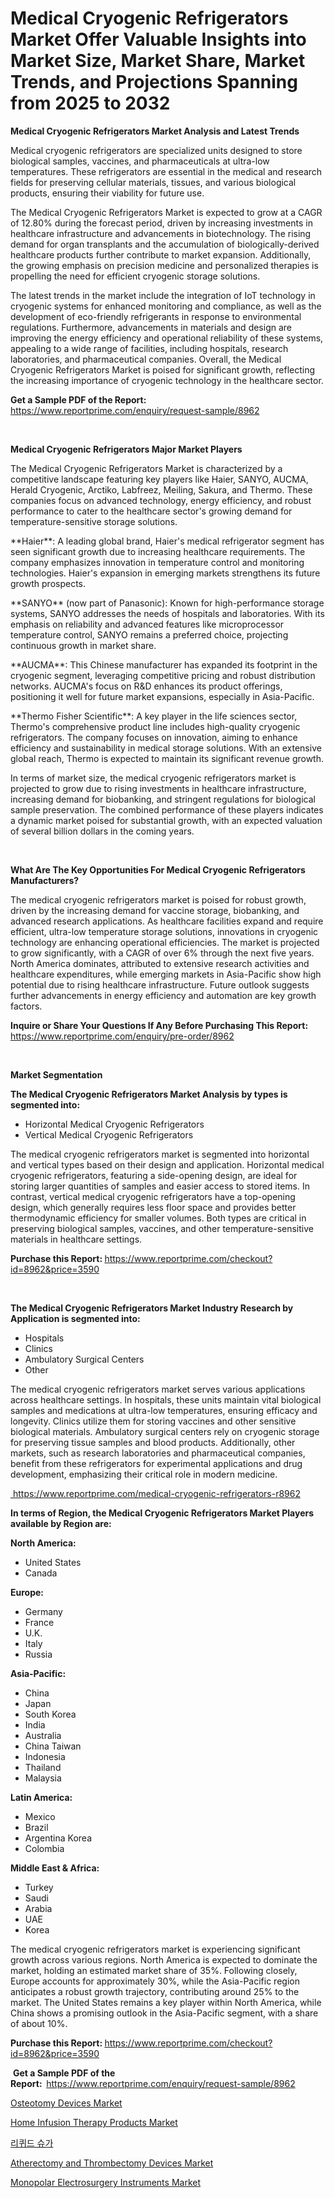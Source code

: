 <p><h1>Medical Cryogenic Refrigerators Market Offer Valuable Insights into Market Size, Market Share, Market Trends, and Projections Spanning from 2025 to 2032</h1></p><p><strong>Medical Cryogenic Refrigerators Market Analysis and Latest Trends</strong></p>
<p><p>Medical cryogenic refrigerators are specialized units designed to store biological samples, vaccines, and pharmaceuticals at ultra-low temperatures. These refrigerators are essential in the medical and research fields for preserving cellular materials, tissues, and various biological products, ensuring their viability for future use.</p><p>The Medical Cryogenic Refrigerators Market is expected to grow at a CAGR of 12.80% during the forecast period, driven by increasing investments in healthcare infrastructure and advancements in biotechnology. The rising demand for organ transplants and the accumulation of biologically-derived healthcare products further contribute to market expansion. Additionally, the growing emphasis on precision medicine and personalized therapies is propelling the need for efficient cryogenic storage solutions.</p><p>The latest trends in the market include the integration of IoT technology in cryogenic systems for enhanced monitoring and compliance, as well as the development of eco-friendly refrigerants in response to environmental regulations. Furthermore, advancements in materials and design are improving the energy efficiency and operational reliability of these systems, appealing to a wide range of facilities, including hospitals, research laboratories, and pharmaceutical companies. Overall, the Medical Cryogenic Refrigerators Market is poised for significant growth, reflecting the increasing importance of cryogenic technology in the healthcare sector.</p></p>
<p><strong>Get a Sample PDF of the Report:&nbsp;</strong> <a href="https://www.reportprime.com/enquiry/request-sample/8962?utm_campaign=40&utm_medium=2&utm_source=Github&utm_content=ia&utm_term=20032025&utm_id=medical-cryogenic-refrigerators">https://www.reportprime.com/enquiry/request-sample/8962</a></p>
<p>&nbsp;</p>
<p><strong>Medical Cryogenic Refrigerators Major Market Players</strong></p>
<p><p>The Medical Cryogenic Refrigerators Market is characterized by a competitive landscape featuring key players like Haier, SANYO, AUCMA, Herald Cryogenic, Arctiko, Labfreez, Meiling, Sakura, and Thermo. These companies focus on advanced technology, energy efficiency, and robust performance to cater to the healthcare sector's growing demand for temperature-sensitive storage solutions.</p><p>**Haier**: A leading global brand, Haier's medical refrigerator segment has seen significant growth due to increasing healthcare requirements. The company emphasizes innovation in temperature control and monitoring technologies. Haier's expansion in emerging markets strengthens its future growth prospects.</p><p>**SANYO** (now part of Panasonic): Known for high-performance storage systems, SANYO addresses the needs of hospitals and laboratories. With its emphasis on reliability and advanced features like microprocessor temperature control, SANYO remains a preferred choice, projecting continuous growth in market share.</p><p>**AUCMA**: This Chinese manufacturer has expanded its footprint in the cryogenic segment, leveraging competitive pricing and robust distribution networks. AUCMA's focus on R&D enhances its product offerings, positioning it well for future market expansions, especially in Asia-Pacific.</p><p>**Thermo Fisher Scientific**: A key player in the life sciences sector, Thermo's comprehensive product line includes high-quality cryogenic refrigerators. The company focuses on innovation, aiming to enhance efficiency and sustainability in medical storage solutions. With an extensive global reach, Thermo is expected to maintain its significant revenue growth.</p><p>In terms of market size, the medical cryogenic refrigerators market is projected to grow due to rising investments in healthcare infrastructure, increasing demand for biobanking, and stringent regulations for biological sample preservation. The combined performance of these players indicates a dynamic market poised for substantial growth, with an expected valuation of several billion dollars in the coming years.</p></p>
<p>&nbsp;</p>
<p><strong>What Are The Key Opportunities For Medical Cryogenic Refrigerators Manufacturers?</strong></p>
<p><p>The medical cryogenic refrigerators market is poised for robust growth, driven by the increasing demand for vaccine storage, biobanking, and advanced research applications. As healthcare facilities expand and require efficient, ultra-low temperature storage solutions, innovations in cryogenic technology are enhancing operational efficiencies. The market is projected to grow significantly, with a CAGR of over 6% through the next five years. North America dominates, attributed to extensive research activities and healthcare expenditures, while emerging markets in Asia-Pacific show high potential due to rising healthcare infrastructure. Future outlook suggests further advancements in energy efficiency and automation are key growth factors.</p></p>
<p><strong>Inquire or Share Your Questions If Any Before Purchasing This Report:</strong> <a href="https://www.reportprime.com/enquiry/pre-order/8962?utm_campaign=40&utm_medium=2&utm_source=Github&utm_content=ia&utm_term=20032025&utm_id=medical-cryogenic-refrigerators">https://www.reportprime.com/enquiry/pre-order/8962</a></p>
<p>&nbsp;</p>
<p><strong>Market Segmentation</strong></p>
<p><strong>The Medical Cryogenic Refrigerators Market Analysis by types is segmented into:</strong></p>
<p><ul><li>Horizontal Medical Cryogenic Refrigerators</li><li>Vertical Medical Cryogenic Refrigerators</li></ul></p>
<p><p>The medical cryogenic refrigerators market is segmented into horizontal and vertical types based on their design and application. Horizontal medical cryogenic refrigerators, featuring a side-opening design, are ideal for storing larger quantities of samples and easier access to stored items. In contrast, vertical medical cryogenic refrigerators have a top-opening design, which generally requires less floor space and provides better thermodynamic efficiency for smaller volumes. Both types are critical in preserving biological samples, vaccines, and other temperature-sensitive materials in healthcare settings.</p></p>
<p><strong>Purchase this Report:&nbsp;</strong><a href="https://www.reportprime.com/checkout?id=8962&price=3590&utm_campaign=40&utm_medium=2&utm_source=Github&utm_content=ia&utm_term=20032025&utm_id=medical-cryogenic-refrigerators">https://www.reportprime.com/checkout?id=8962&price=3590</a></p>
<p>&nbsp;</p>
<p><strong>The Medical Cryogenic Refrigerators Market Industry Research by Application is segmented into:</strong></p>
<p><ul><li>Hospitals</li><li>Clinics</li><li>Ambulatory Surgical Centers</li><li>Other</li></ul></p>
<p><p>The medical cryogenic refrigerators market serves various applications across healthcare settings. In hospitals, these units maintain vital biological samples and medications at ultra-low temperatures, ensuring efficacy and longevity. Clinics utilize them for storing vaccines and other sensitive biological materials. Ambulatory surgical centers rely on cryogenic storage for preserving tissue samples and blood products. Additionally, other markets, such as research laboratories and pharmaceutical companies, benefit from these refrigerators for experimental applications and drug development, emphasizing their critical role in modern medicine.</p></p>
<p><a href="https://www.reportprime.com/medical-cryogenic-refrigerators-r8962?utm_campaign=40&utm_medium=2&utm_source=Github&utm_content=ia&utm_term=20032025&utm_id=medical-cryogenic-refrigerators">&nbsp;https://www.reportprime.com/medical-cryogenic-refrigerators-r8962</a></p>
<p><strong>In terms of Region, the Medical Cryogenic Refrigerators Market Players available by Region are:</strong></p>
<p>
    <p> <strong> North America: </strong>
        <ul>
            <li>United States</li>
            <li>Canada</li>
        </ul>
        </p> 
    <p> <strong> Europe: </strong>
        <ul>
            <li>Germany</li>
            <li>France</li>
            <li>U.K.</li>
            <li>Italy</li>
            <li>Russia</li>
        </ul>
        </p> 
    <p> <strong> Asia-Pacific: </strong>
        <ul>
            <li>China</li>
            <li>Japan</li>
            <li>South Korea</li>
            <li>India</li>
            <li>Australia</li>
            <li>China Taiwan</li>
            <li>Indonesia</li>
            <li>Thailand</li>
            <li>Malaysia</li>
        </ul>
        </p> 
    <p> <strong> Latin America: </strong>
        <ul>
            <li>Mexico</li>
            <li>Brazil</li>
            <li>Argentina Korea</li>
            <li>Colombia</li>
        </ul>
        </p> 
    <p> <strong> Middle East & Africa: </strong>
        <ul>
            <li>Turkey</li>
            <li>Saudi</li>
            <li>Arabia</li>
            <li>UAE</li>
            <li>Korea</li>
        </ul>
    </p>
    </p>
<p><p>The medical cryogenic refrigerators market is experiencing significant growth across various regions. North America is expected to dominate the market, holding an estimated market share of 35%. Following closely, Europe accounts for approximately 30%, while the Asia-Pacific region anticipates a robust growth trajectory, contributing around 25% to the market. The United States remains a key player within North America, while China shows a promising outlook in the Asia-Pacific segment, with a share of about 10%.</p></p>
<p><strong>Purchase this Report: </strong><a href="https://www.reportprime.com/checkout?id=8962&price=3590&utm_campaign=40&utm_medium=2&utm_source=Github&utm_content=ia&utm_term=20032025&utm_id=medical-cryogenic-refrigerators">https://www.reportprime.com/checkout?id=8962&price=3590</a></p>
<p>&nbsp;<strong>Get a Sample PDF of the Report:&nbsp;&nbsp;</strong><a href="https://www.reportprime.com/enquiry/request-sample/8962?utm_campaign=40&utm_medium=2&utm_source=Github&utm_content=ia&utm_term=20032025&utm_id=medical-cryogenic-refrigerators">https://www.reportprime.com/enquiry/request-sample/8962</a></p>
<p><strong></strong></p>
<p><p><a href="https://github.com/obajimlaweh59/Market-Research-Report-List-1/blob/main/osteotomy-devices-market.md?utm_campaign=40&utm_medium=2&utm_source=Github&utm_content=ia&utm_term=20032025&utm_id=medical-cryogenic-refrigerators">Osteotomy Devices Market</a></p><p><a href="https://github.com/botocniveda/Market-Research-Report-List-1/blob/main/home-infusion-therapy-products-market.md?utm_campaign=40&utm_medium=2&utm_source=Github&utm_content=ia&utm_term=20032025&utm_id=medical-cryogenic-refrigerators">Home Infusion Therapy Products Market</a></p><p><a href="https://github.com/sougarounis/Market-Research-Report-List-7/blob/main/242880947877.md?utm_campaign=40&utm_medium=2&utm_source=Github&utm_content=ia&utm_term=20032025&utm_id=medical-cryogenic-refrigerators">리퀴드 슈가</a></p><p><a href="https://github.com/muoioconzej8/Market-Research-Report-List-1/blob/main/atherectomy-and-thrombectomy-devices-market.md?utm_campaign=40&utm_medium=2&utm_source=Github&utm_content=ia&utm_term=20032025&utm_id=medical-cryogenic-refrigerators">Atherectomy and Thrombectomy Devices Market</a></p><p><a href="https://github.com/cordaysamaya/Market-Research-Report-List-1/blob/main/monopolar-electrosurgery-instruments-market.md?utm_campaign=40&utm_medium=2&utm_source=Github&utm_content=ia&utm_term=20032025&utm_id=medical-cryogenic-refrigerators">Monopolar Electrosurgery Instruments Market</a></p></p>